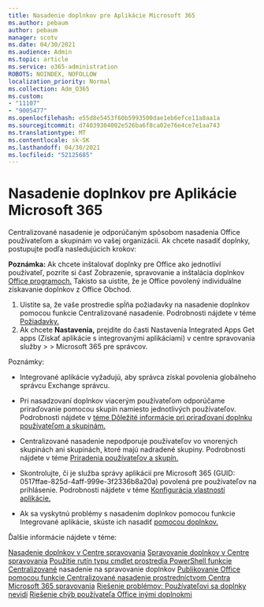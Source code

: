 ```yaml
---
title: Nasadenie doplnkov pre Aplikácie Microsoft 365
ms.author: pebaum
author: pebaum
manager: scotv
ms.date: 04/30/2021
ms.audience: Admin
ms.topic: article
ms.service: o365-administration
ROBOTS: NOINDEX, NOFOLLOW
localization_priority: Normal
ms.collection: Adm_O365
ms.custom:
- "11107"
- "9005477"
ms.openlocfilehash: e55d8e5453f60b5993500dae1eb6efce11a8aa1a
ms.sourcegitcommit: d74039304002e526ba6f8ca02e76e4ce7e1aa743
ms.translationtype: MT
ms.contentlocale: sk-SK
ms.lasthandoff: 04/30/2021
ms.locfileid: "52125685"
---
```

# <a name="deploying-add-ins-for-microsoft-365-apps"></a>Nasadenie doplnkov pre Aplikácie Microsoft 365

Centralizované nasadenie je odporúčaným spôsobom nasadenia Office používateľom a skupinám vo vašej organizácii. Ak chcete nasadiť doplnky, postupujte podľa nasledujúcich krokov:

**Poznámka:** Ak chcete inštalovať doplnky pre Office ako jednotliví používateľ, pozrite si časť Zobrazenie, spravovanie a inštalácia doplnkov [Office programoch.](https://support.microsoft.com/topic/view-manage-and-install-add-ins-in-office-programs-16278816-1948-4028-91e5-76dca5380f8d) Takisto sa uistite, že je Office povolený individuálne získavanie doplnkov z Office Obchod. 

1. Uistite sa, že vaše prostredie spĺňa požiadavky na nasadenie doplnkov pomocou funkcie Centralizované nasadenie. Podrobnosti nájdete v téme [Požiadavky.](https://docs.microsoft.com/microsoft-365/admin/manage/centralized-deployment-of-add-ins?#requirements)
2. Ak chcete **Nastavenia,** prejdite do časti Nastavenia Integrated Apps Get apps (Získať aplikácie s integrovanými aplikáciami) v centre spravovania služby  >    >   Microsoft 365 pre správcov. 

Poznámky: 

- Integrované aplikácie vyžadujú, aby správca získal povolenia globálneho správcu Exchange správcu.

- Pri nasadzovaní doplnkov viacerým používateľom odporúčame priraďovanie pomocou skupín namiesto jednotlivých používateľov. Podrobnosti nájdete v [téme Dôležité informácie pri priraďovaní doplnku používateľom a skupinám.](https://docs.microsoft.com/microsoft-365/admin/manage/manage-deployment-of-add-ins?view=o365-worldwide#considerations-when-assigning-an-add-in-to-users-and-groups)

- Centralizované nasadenie nepodporuje používateľov vo vnorených skupinách ani skupinách, ktoré majú nadradené skupiny. Podrobnosti nájdete v téme [Priradenia používateľov a skupín.](https://docs.microsoft.com/microsoft-365/admin/manage/centralized-deployment-of-add-ins?view=o365-worldwide#user-and-group-assignments)

- Skontrolujte, či je služba správy aplikácií pre Microsoft 365 (GUID: 0517ffae-825d-4aff-999e-3f2336b8a20a) povolená pre používateľov na prihlásenie. Podrobnosti nájdete v téme [Konfigurácia vlastností aplikácie.](https://docs.microsoft.com/azure/active-directory/manage-apps/add-application-portal-configure#configure-app-properties)

- Ak sa vyskytnú problémy s nasadením doplnkov pomocou funkcie Integrované aplikácie, skúste ich nasadiť [pomocou doplnkov.](https://admin.microsoft.com/AdminPortal/Home?#/Settings/AddIns)

Ďalšie informácie nájdete v téme:

[Nasadenie doplnkov v Centre spravovania](https://docs.microsoft.com/microsoft-365/admin/manage/manage-deployment-of-add-ins) 
 [Spravovanie doplnkov v Centre spravovania](https://docs.microsoft.com/microsoft-365/admin/manage/manage-addins-in-the-admin-center) 
 [Použitie rutín typu cmdlet prostredia PowerShell funkcie Centralizované](https://docs.microsoft.com/microsoft-365/enterprise/use-the-centralized-deployment-powershell-cmdlets-to-manage-add-ins) nasadenie na spravovanie doplnkov 
 [Publikovanie Office pomocou funkcie Centralizované nasadenie prostredníctvom Centra Microsoft 365 spravovania](https://docs.microsoft.com/office/dev/add-ins/publish/centralized-deployment#publish-an-office-add-in-via-centralized-deployment) 
 [Riešenie problémov: Používateľovi sa doplnky nevidí](https://docs.microsoft.com/office365/troubleshoot/access-management/user-not-seeing-add-ins) 
 [Riešenie chýb používateľa Office inými doplnokmi](https://docs.microsoft.com/office/dev/add-ins/testing/testing-and-troubleshooting)